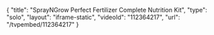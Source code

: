 {
    "title": "SprayNGrow   Perfect Fertilizer Complete Nutrition Kit",
    "type": "solo",
    "layout": "iframe-static",
    "videoId": "112364217",
    "url": "\/tvpembed\/112364217"
}